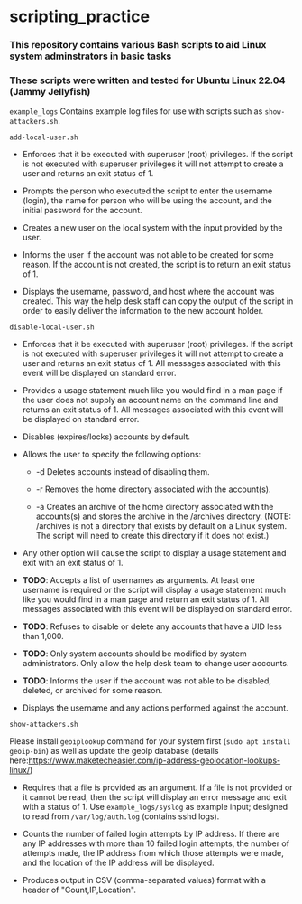 # scripting_practice

### This repository contains various Bash scripts to aid Linux system adminstrators in basic tasks
### These scripts were written and tested for Ubuntu Linux 22.04 (Jammy Jellyfish)

`example_logs`
Contains example log files for use with scripts such as `show-attackers.sh`.


`add-local-user.sh`


- Enforces that it be executed with superuser (root) privileges. If the script is not executed with superuser privileges it will not attempt to create a user and returns an exit status of 1.

- Prompts the person who executed the script to enter the username (login), the name for person who will be using the account, and the initial password for the account.

- Creates a new user on the local system with the input provided by the user.

- Informs the user if the account was not able to be created for some reason. If the account is not created, the script is to return an exit status of 1.

- Displays the username, password, and host where the account was created. This way the help desk staff can copy the output of the script in order to easily deliver the information to the new account holder.


`disable-local-user.sh`

* Enforces that it be executed with superuser (root) privileges. If the script is not executed with superuser privileges it will not attempt to create a user and returns an exit status of 1. All messages associated with this event will be displayed on standard error.

* Provides a usage statement much like you would find in a man page if the user does not supply an account name on the command line and returns an exit status of 1. All messages associated with this event will be displayed on standard error.

* Disables (expires/locks) accounts by default.

* Allows the user to specify the following options:

    + -d Deletes accounts instead of disabling them.

    + -r Removes the home directory associated with the account(s).

    + -a Creates an archive of the home directory associated with the accounts(s) and stores the archive in the /archives directory. (NOTE: /archives is not a directory that exists by default on a Linux system. The script will need to create this directory if it does not exist.)

* Any other option will cause the script to display a usage statement and exit with an exit status of 1.

* **TODO**: Accepts a list of usernames as arguments. At least one username is required or the script will display a usage statement much like you would find in a man page and return an exit status of 1. All messages associated with this event will be displayed on standard error.

* **TODO**: Refuses to disable or delete any accounts that have a UID less than 1,000.

* **TODO**: Only system accounts should be modified by system administrators. Only allow the help desk team to change user accounts.

* **TODO**: Informs the user if the account was not able to be disabled, deleted, or archived for some reason.

* Displays the username and any actions performed against the account.


`show-attackers.sh`

Please install `geoiplookup` command for your system first (`sudo apt install geoip-bin`) as well as update the geoip database (details here:https://www.maketecheasier.com/ip-address-geolocation-lookups-linux/)

- Requires that a file is provided as an argument.  If a file is not provided or it cannot be read, then the script will display an error message and exit with a status of 1. Use `example_logs/syslog` as example input; designed to read from `/var/log/auth.log` (contains sshd logs).

- Counts the number of failed login attempts by IP address.  If there are any IP addresses with more than 10 failed login attempts, the number of attempts made, the IP address from which those attempts were made, and the location of the IP address will be displayed.

- Produces output in CSV (comma-separated values) format with a header of "Count,IP,Location".
